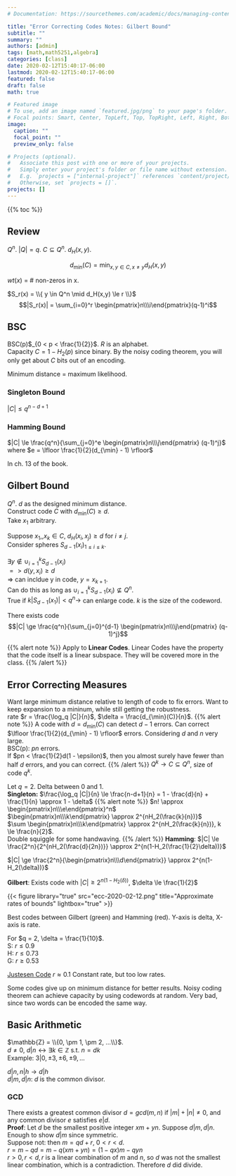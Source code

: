 ```yaml
---
# Documentation: https://sourcethemes.com/academic/docs/managing-content/

title: "Error Correcting Codes Notes: Gilbert Bound"
subtitle: ""
summary: ""
authors: [admin]
tags: [math,math5251,algebra]
categories: [class]
date: 2020-02-12T15:40:17-06:00
lastmod: 2020-02-12T15:40:17-06:00
featured: false
draft: false
math: true

# Featured image
# To use, add an image named `featured.jpg/png` to your page's folder.
# Focal points: Smart, Center, TopLeft, Top, TopRight, Left, Right, BottomLeft, Bottom, BottomRight.
image:
  caption: ""
  focal_point: ""
  preview_only: false

# Projects (optional).
#   Associate this post with one or more of your projects.
#   Simply enter your project's folder or file name without extension.
#   E.g. `projects = ["internal-project"]` references `content/project/deep-learning/index.md`.
#   Otherwise, set `projects = []`.
projects: []
---
```

{{% toc %}}
## Review
$Q^n$. $|Q|=q$. $C \subseteq Q^n$. $d_H(x,y).$

$$d_{\min}(C) = \min_{x,y \in C, x \neq y} d_H(x,y)$$

$wt(x)$ = # non-zeros in x.

$S_r(x) = \\{ y \in Q^n \mid d_H(x,y) \le r \\}$
$$|S_r(x)| = \sum_{i=0}^r \begin{pmatrix}n\\\i\end{pmatrix}(q-1)^i$$

## BSC
BSC(p)$_{0 < p < \frac{1}{2}}$. $R$ is an alphabet.  
Capacity $C = 1 - H_2(p)$ since binary. By the noisy coding theorem, you will only get about $C$ bits out of an encoding.  

Minimum distance = maximum likelihood.

### Singleton Bound
$|C| \le q^{n-d+1}$
### Hamming Bound
$|C| \le \frac{q^n}{\sum_{j=0}^e \begin{pmatrix}n\\\j\end{pmatrix} (q-1)^j}$ where $e = \lfloor \frac{1}{2}(d_{\min} - 1) \rfloor$

In ch. 13 of the book.

## Gilbert Bound
$Q^n$. $d$ as the designed minimum distance.  
Construct code $C$ with $d_{\min}(C) \ge d$.  
Take $x_1$ arbitrary.

Suppose $x_1, , x_k \in C$, $d_H(x_i,x_j)\ge d$ for $i \neq j$.  
Consider spheres $S_{d-1}(x_i)_{1 \le i \le k}$.  

$\exists y \notin \cup_{i=1}^k S_{d-1}(x_i)$  
$=>d(y,x_i) \ge d$  
=> can incldue y in code, $y = x_{k+1}$.  
Can do this as long as $\cup_{i=1}^k S_{d-1}(x_i) \not\subseteq Q^n$.  
True if $k |S_{d-1}(x_1)| < q^n \rightarrow$ can enlarge code. $k$ is the size of the codeword.

There exists code $$|C| \ge \frac{q^n}{\sum_{j=0}^{d-1} \begin{pmatrix}n\\\j\end{pmatrix} (q-1)^j}$$

{{% alert note %}}
Apply to **Linear Codes**. Linear Codes have the property that the code itself is a linear subspace. They will be covered more in the class.
{{% /alert %}}

## Error Correcting Measures
Want large minimum distance relative to length of code to fix errors. Want to keep expansion to a mininum, while still getting the robustness.  
rate $r = \frac{\log_q |C|}{n}$, $\delta = \frac{d_{\min}(C)}{n}$.
{{% alert note %}}
A code with $d = d_{\min}(C)$ can detect $d-1$ errors. Can correct $\lfloor \frac{1}{2}(d_{\min} - 1) \rfloor$ errors. Considering $d$ and $n$ very large.  
BSC(p): $pn$ errors.  
If $pn < \frac{1}{2}d(1 - \epsilon)$, then you almost surely have fewer than half $d$ errors, and you can correct.
{{% /alert %}}
$Q^k \rightarrow C \subseteq Q^n$, size of code $q^k$.  

Let $q = 2$. Delta between 0 and 1.  
**Singleton:** $\frac{\log_q |C|}{n} \le \frac{n-d+1}{n} = 1 - \frac{d}{n} + \frac{1}{n} \approx 1 - \delta$
{{% alert note %}}
$n! \approx \begin{pmatrix}n\\\e\end{pmatrix}^n$  
$\begin{pmatrix}n\\\k\end{pmatrix} \approx 2^{nH_2(\frac{k}{n})}$  
$\sum \begin{pmatrix}n\\\k\end{pmatrix} \approx 2^{nH_2(\frac{k}{n})}, k \le \frac{n}{2}$.  
Double squiggle for some handwaving.
{{% /alert %}}
**Hamming**: $|C| \le \frac{2^n}{2^{nH_2(\frac{d}{2n})}} \approx 2^{n(1-H_2(\frac{1}{2}\delta))}$

$|C| \ge \frac{2^n}{\begin{pmatrix}n\\\d\end{pmatrix}} \approx 2^{n(1-H_2(\delta))}$

**Gilbert**: Exists code with $|C| \ge 2^{n(1-H_2(\delta))}$, $\delta \le \frac{1}{2}$

{{< figure library="true" src="ecc-2020-02-12.png" title="Approximate rates of bounds" lightbox="true" >}}

Best codes between Gilbert (green) and Hamming (red). Y-axis is delta, X-axis is rate.

For $q = 2, \delta = \frac{1}{10}$.  
S: $r \le 0.9$  
H: $r \le 0.73$  
G: $r \ge 0.53$

[Justesen Code](https://en.wikipedia.org/wiki/Justesen_code)
$r \approx 0.1$ Constant rate, but too low rates.  

Some codes give up on minimum distance for better results. Noisy coding theorem can achieve capacity by using codewords at random. Very bad, since two words can be encoded the same way.  

## Basic Arithmetic
$\mathbb{Z} = \\{0, \pm 1, \pm 2, ...\\}$.  
$d \neq 0$, $d | n \leftrightarrow \exists k \in \mathbb{Z}$ s.t. $n = dk$  
Example: $3 | 0, \pm 3, \pm 6, \pm 9, ...$  

$d|n, n|h \rightarrow d|h$  
$d|m,d|n$: $d$ is the common divisor.  
### GCD
There exists a greatest common divisor $d = gcd(m,n)$ if $|m|+|n| \neq 0$, and any common divisor $e$ satisfies $e|d$.  
**Proof**: Let $d$ be the smallest positive integer $xm + yn$.
Suppose $d|m,d|n$. Enough to show $d|m$ since symmetric.  
Suppose not: then $m = qd+r$, $0 < r < d$.  
$r = m - qd = m - q(xm+yn) = (1-qx)m - qyn$  
$r > 0, r < d, r$ is a linear combination of $m$ and $n$, so $d$ was not the smallest linear combination, which is a contradiction. Therefore $d$ did divide.
